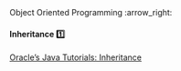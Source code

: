 <link rel="stylesheet" href="{{baseUrl}}/css/textbook.css">

<div class="website-content">

<div id="path">Object Oriented Programming :arrow_right: </div>

<div id="title">

#### Inheritance :one:

</div>

<div id="body">

<dynamic-panel src="../../oopDesign/inheritance/index.md" header="OOP: Inheritance" is-open></dynamic-panel>

<p/>

[Oracle’s Java Tutorials: Inheritance](https://docs.oracle.com/javase/tutorial/java/IandI/subclasses.html)

</div>

<div id="extras">
<div>

</div>
